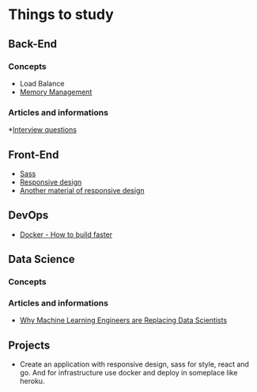 # Things to study

## Back-End

### Concepts
* Load Balance
* [Memory Management](https://www.treinaweb.com.br/blog/gerenciamento-de-memoria-no-c-stack-heap-value-types-e-reference-types)

### Articles and informations
*[Interview questions](https://balta.io/blog/perguntas-entrevista-csharp)

## Front-End

* [Sass](https://sass-lang.com/) 
* [Responsive design](https://itnext.io/3-ways-to-implement-responsive-design-in-your-react-app-bcb6ee7eb424)
* [Another material of responsive design](https://www.toptal.com/responsive-web/introduction-to-responsive-web-design-pseudo-elements-media-queries)

## DevOps

* [Docker - How to build faster](https://geshan.com.np/blog/2020/10/docker-build-example-faster-docker-build/)

## Data Science 

### Concepts

### Articles and informations
* [Why Machine Learning Engineers are Replacing Data Scientists](https://medium.datadriveninvestor.com/why-machine-learning-engineers-are-replacing-data-scientists-769d81735553)


## Projects

* Create an application with responsive design, sass for style, react and go. And for infrastructure use docker and deploy in someplace like heroku. 
